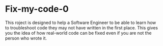 # Fix-my-code-0

This roject is designed to help a Software Engineer to be able to learn how to troubleshoot code they may not have written in the first place. This gives you the idea of how real-world code can be fixed even if you are not the person who wrote it.
